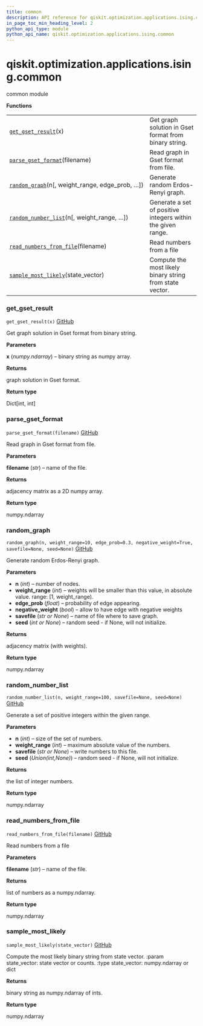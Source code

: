 ```yaml
---
title: common
description: API reference for qiskit.optimization.applications.ising.common
in_page_toc_min_heading_level: 2
python_api_type: module
python_api_name: qiskit.optimization.applications.ising.common
---
```


<span id="qiskit-optimization-applications-ising-common" />

# qiskit.optimization.applications.ising.common

common module

**Functions**

|                                                                                                                                                                                      |                                                             |
| ------------------------------------------------------------------------------------------------------------------------------------------------------------------------------------ | ----------------------------------------------------------- |
| [`get_gset_result`](#qiskit.optimization.applications.ising.common.get_gset_result "qiskit.optimization.applications.ising.common.get_gset_result")(x)                               | Get graph solution in Gset format from binary string.       |
| [`parse_gset_format`](#qiskit.optimization.applications.ising.common.parse_gset_format "qiskit.optimization.applications.ising.common.parse_gset_format")(filename)                  | Read graph in Gset format from file.                        |
| [`random_graph`](#qiskit.optimization.applications.ising.common.random_graph "qiskit.optimization.applications.ising.common.random_graph")(n\[, weight\_range, edge\_prob, …])       | Generate random Erdos-Renyi graph.                          |
| [`random_number_list`](#qiskit.optimization.applications.ising.common.random_number_list "qiskit.optimization.applications.ising.common.random_number_list")(n\[, weight\_range, …]) | Generate a set of positive integers within the given range. |
| [`read_numbers_from_file`](#qiskit.optimization.applications.ising.common.read_numbers_from_file "qiskit.optimization.applications.ising.common.read_numbers_from_file")(filename)   | Read numbers from a file                                    |
| [`sample_most_likely`](#qiskit.optimization.applications.ising.common.sample_most_likely "qiskit.optimization.applications.ising.common.sample_most_likely")(state\_vector)          | Compute the most likely binary string from state vector.    |

### get\_gset\_result

<span id="qiskit.optimization.applications.ising.common.get_gset_result" />

`get_gset_result(x)` [GitHub](https://github.com/qiskit-community/qiskit-aqua/tree/stable/0.9/qiskit/optimization/applications/ising/common.py "view source code")

Get graph solution in Gset format from binary string.

**Parameters**

**x** (*numpy.ndarray*) – binary string as numpy array.

**Returns**

graph solution in Gset format.

**Return type**

Dict\[int, int]

### parse\_gset\_format

<span id="qiskit.optimization.applications.ising.common.parse_gset_format" />

`parse_gset_format(filename)` [GitHub](https://github.com/qiskit-community/qiskit-aqua/tree/stable/0.9/qiskit/optimization/applications/ising/common.py "view source code")

Read graph in Gset format from file.

**Parameters**

**filename** (*str*) – name of the file.

**Returns**

adjacency matrix as a 2D numpy array.

**Return type**

numpy.ndarray

### random\_graph

<span id="qiskit.optimization.applications.ising.common.random_graph" />

`random_graph(n, weight_range=10, edge_prob=0.3, negative_weight=True, savefile=None, seed=None)` [GitHub](https://github.com/qiskit-community/qiskit-aqua/tree/stable/0.9/qiskit/optimization/applications/ising/common.py "view source code")

Generate random Erdos-Renyi graph.

**Parameters**

*   **n** (*int*) – number of nodes.
*   **weight\_range** (*int*) – weights will be smaller than this value, in absolute value. range: \[1, weight\_range).
*   **edge\_prob** (*float*) – probability of edge appearing.
*   **negative\_weight** (*bool*) – allow to have edge with negative weights
*   **savefile** (*str or None*) – name of file where to save graph.
*   **seed** (*int or None*) – random seed - if None, will not initialize.

**Returns**

adjacency matrix (with weights).

**Return type**

numpy.ndarray

### random\_number\_list

<span id="qiskit.optimization.applications.ising.common.random_number_list" />

`random_number_list(n, weight_range=100, savefile=None, seed=None)` [GitHub](https://github.com/qiskit-community/qiskit-aqua/tree/stable/0.9/qiskit/optimization/applications/ising/common.py "view source code")

Generate a set of positive integers within the given range.

**Parameters**

*   **n** (*int*) – size of the set of numbers.
*   **weight\_range** (*int*) – maximum absolute value of the numbers.
*   **savefile** (*str or None*) – write numbers to this file.
*   **seed** (*Union(int,None)*) – random seed - if None, will not initialize.

**Returns**

the list of integer numbers.

**Return type**

numpy.ndarray

### read\_numbers\_from\_file

<span id="qiskit.optimization.applications.ising.common.read_numbers_from_file" />

`read_numbers_from_file(filename)` [GitHub](https://github.com/qiskit-community/qiskit-aqua/tree/stable/0.9/qiskit/optimization/applications/ising/common.py "view source code")

Read numbers from a file

**Parameters**

**filename** (*str*) – name of the file.

**Returns**

list of numbers as a numpy.ndarray.

**Return type**

numpy.ndarray

### sample\_most\_likely

<span id="qiskit.optimization.applications.ising.common.sample_most_likely" />

`sample_most_likely(state_vector)` [GitHub](https://github.com/qiskit-community/qiskit-aqua/tree/stable/0.9/qiskit/optimization/applications/ising/common.py "view source code")

Compute the most likely binary string from state vector. :param state\_vector: state vector or counts. :type state\_vector: numpy.ndarray or dict

**Returns**

binary string as numpy.ndarray of ints.

**Return type**

numpy.ndarray

